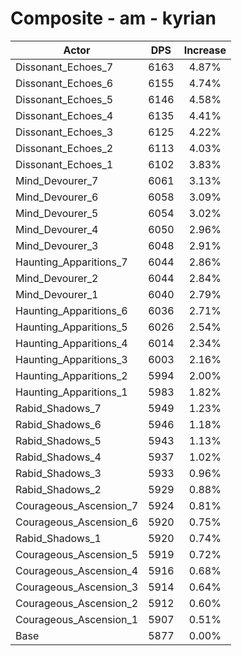 # Composite - am - kyrian
| Actor | DPS | Increase |
|---|:---:|:---:|
|Dissonant_Echoes_7|6163|4.87%|
|Dissonant_Echoes_6|6155|4.74%|
|Dissonant_Echoes_5|6146|4.58%|
|Dissonant_Echoes_4|6135|4.41%|
|Dissonant_Echoes_3|6125|4.22%|
|Dissonant_Echoes_2|6113|4.03%|
|Dissonant_Echoes_1|6102|3.83%|
|Mind_Devourer_7|6061|3.13%|
|Mind_Devourer_6|6058|3.09%|
|Mind_Devourer_5|6054|3.02%|
|Mind_Devourer_4|6050|2.96%|
|Mind_Devourer_3|6048|2.91%|
|Haunting_Apparitions_7|6044|2.86%|
|Mind_Devourer_2|6044|2.84%|
|Mind_Devourer_1|6040|2.79%|
|Haunting_Apparitions_6|6036|2.71%|
|Haunting_Apparitions_5|6026|2.54%|
|Haunting_Apparitions_4|6014|2.34%|
|Haunting_Apparitions_3|6003|2.16%|
|Haunting_Apparitions_2|5994|2.00%|
|Haunting_Apparitions_1|5983|1.82%|
|Rabid_Shadows_7|5949|1.23%|
|Rabid_Shadows_6|5946|1.18%|
|Rabid_Shadows_5|5943|1.13%|
|Rabid_Shadows_4|5937|1.02%|
|Rabid_Shadows_3|5933|0.96%|
|Rabid_Shadows_2|5929|0.88%|
|Courageous_Ascension_7|5924|0.81%|
|Courageous_Ascension_6|5920|0.75%|
|Rabid_Shadows_1|5920|0.74%|
|Courageous_Ascension_5|5919|0.72%|
|Courageous_Ascension_4|5916|0.68%|
|Courageous_Ascension_3|5914|0.64%|
|Courageous_Ascension_2|5912|0.60%|
|Courageous_Ascension_1|5907|0.51%|
|Base|5877|0.00%|
